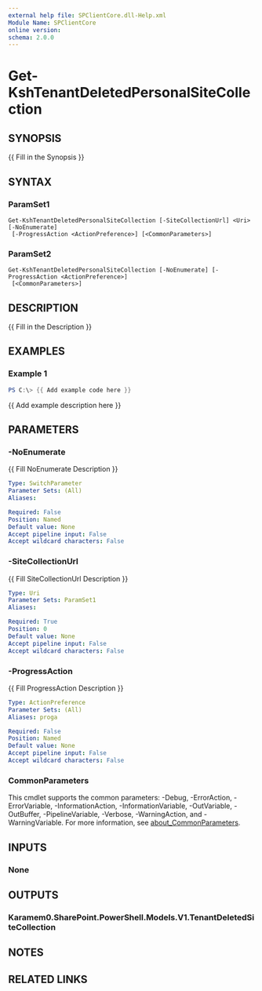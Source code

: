 ```yaml
---
external help file: SPClientCore.dll-Help.xml
Module Name: SPClientCore
online version:
schema: 2.0.0
---
```


# Get-KshTenantDeletedPersonalSiteCollection

## SYNOPSIS
{{ Fill in the Synopsis }}

## SYNTAX

### ParamSet1
```
Get-KshTenantDeletedPersonalSiteCollection [-SiteCollectionUrl] <Uri> [-NoEnumerate]
 [-ProgressAction <ActionPreference>] [<CommonParameters>]
```

### ParamSet2
```
Get-KshTenantDeletedPersonalSiteCollection [-NoEnumerate] [-ProgressAction <ActionPreference>]
 [<CommonParameters>]
```

## DESCRIPTION
{{ Fill in the Description }}

## EXAMPLES

### Example 1
```powershell
PS C:\> {{ Add example code here }}
```

{{ Add example description here }}

## PARAMETERS

### -NoEnumerate
{{ Fill NoEnumerate Description }}

```yaml
Type: SwitchParameter
Parameter Sets: (All)
Aliases:

Required: False
Position: Named
Default value: None
Accept pipeline input: False
Accept wildcard characters: False
```

### -SiteCollectionUrl
{{ Fill SiteCollectionUrl Description }}

```yaml
Type: Uri
Parameter Sets: ParamSet1
Aliases:

Required: True
Position: 0
Default value: None
Accept pipeline input: False
Accept wildcard characters: False
```

### -ProgressAction
{{ Fill ProgressAction Description }}

```yaml
Type: ActionPreference
Parameter Sets: (All)
Aliases: proga

Required: False
Position: Named
Default value: None
Accept pipeline input: False
Accept wildcard characters: False
```

### CommonParameters
This cmdlet supports the common parameters: -Debug, -ErrorAction, -ErrorVariable, -InformationAction, -InformationVariable, -OutVariable, -OutBuffer, -PipelineVariable, -Verbose, -WarningAction, and -WarningVariable. For more information, see [about_CommonParameters](http://go.microsoft.com/fwlink/?LinkID=113216).

## INPUTS

### None
## OUTPUTS

### Karamem0.SharePoint.PowerShell.Models.V1.TenantDeletedSiteCollection
## NOTES

## RELATED LINKS

